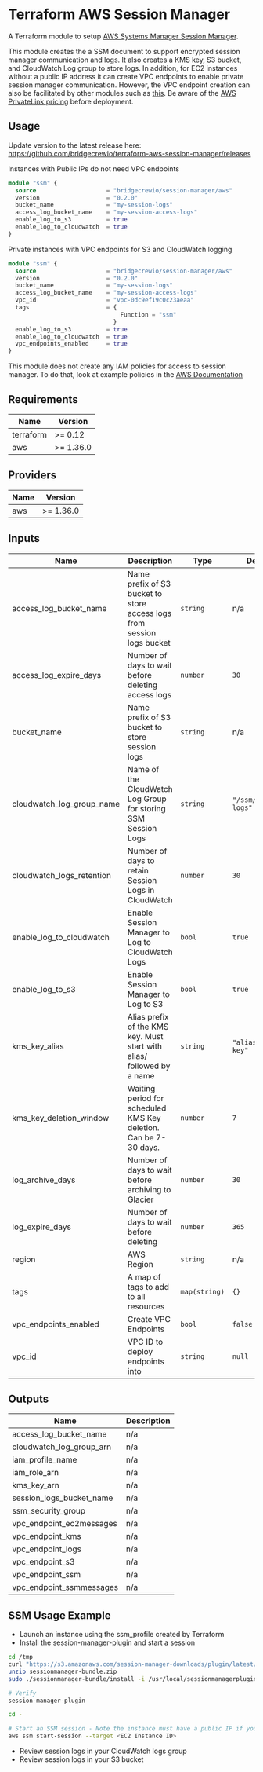 # Terraform AWS Session Manager

A Terraform module to setup [AWS Systems Manager Session Manager](https://docs.aws.amazon.com/systems-manager/latest/userguide/session-manager.html).

This module creates the a SSM document to support encrypted session manager communication and logs.  It also creates a KMS key, S3 bucket, and CloudWatch Log group to store logs.  In addition, for EC2 instances without a public IP address it can create VPC endpoints to enable private session manager communication.  However, the VPC endpoint creation can also be facilitated by other modules such as [this](https://github.com/terraform-aws-modules/terraform-aws-vpc).  Be aware of the [AWS PrivateLink pricing](https://aws.amazon.com/privatelink/pricing/) before deployment.

## Usage

Update version to the latest release here: <https://github.com/bridgecrewio/terraform-aws-session-manager/releases>

Instances with Public IPs do not need VPC endpoints

```terraform
module "ssm" {
  source                    = "bridgecrewio/session-manager/aws"
  version                   = "0.2.0"
  bucket_name               = "my-session-logs"
  access_log_bucket_name    = "my-session-access-logs"
  enable_log_to_s3          = true
  enable_log_to_cloudwatch  = true
}
```

Private instances with VPC endpoints for S3 and CloudWatch logging

```terraform
module "ssm" {
  source                    = "bridgecrewio/session-manager/aws"
  version                   = "0.2.0"
  bucket_name               = "my-session-logs"
  access_log_bucket_name    = "my-session-access-logs"
  vpc_id                    = "vpc-0dc9ef19c0c23aeaa"
  tags                      = {
                                Function = "ssm"
                              }
  enable_log_to_s3          = true
  enable_log_to_cloudwatch  = true
  vpc_endpoints_enabled     = true
}
```

This module does not create any IAM policies for access to session manager.  To do that, look at example policies in the [AWS Documentation](https://docs.aws.amazon.com/systems-manager/latest/userguide/getting-started-restrict-access-quickstart.html)

<!-- BEGINNING OF PRE-COMMIT-TERRAFORM DOCS HOOK -->
## Requirements

| Name | Version |
|------|---------|
| terraform | >= 0.12 |
| aws | >= 1.36.0 |

## Providers

| Name | Version |
|------|---------|
| aws | >= 1.36.0 |

## Inputs

| Name | Description | Type | Default | Required |
|------|-------------|------|---------|:--------:|
| access\_log\_bucket\_name | Name prefix of S3 bucket to store access logs from session logs bucket | `string` | n/a | yes |
| access\_log\_expire\_days | Number of days to wait before deleting access logs | `number` | `30` | no |
| bucket\_name | Name prefix of S3 bucket to store session logs | `string` | n/a | yes |
| cloudwatch\_log\_group\_name | Name of the CloudWatch Log Group for storing SSM Session Logs | `string` | `"/ssm/session-logs"` | no |
| cloudwatch\_logs\_retention | Number of days to retain Session Logs in CloudWatch | `number` | `30` | no |
| enable\_log\_to\_cloudwatch | Enable Session Manager to Log to CloudWatch Logs | `bool` | `true` | no |
| enable\_log\_to\_s3 | Enable Session Manager to Log to S3 | `bool` | `true` | no |
| kms\_key\_alias | Alias prefix of the KMS key.  Must start with alias/ followed by a name | `string` | `"alias/ssm-key"` | no |
| kms\_key\_deletion\_window | Waiting period for scheduled KMS Key deletion.  Can be 7-30 days. | `number` | `7` | no |
| log\_archive\_days | Number of days to wait before archiving to Glacier | `number` | `30` | no |
| log\_expire\_days | Number of days to wait before deleting | `number` | `365` | no |
| region | AWS Region | `string` | n/a | yes |
| tags | A map of tags to add to all resources | `map(string)` | `{}` | no |
| vpc\_endpoints\_enabled | Create VPC Endpoints | `bool` | `false` | no |
| vpc\_id | VPC ID to deploy endpoints into | `string` | `null` | no |

## Outputs

| Name | Description |
|------|-------------|
| access\_log\_bucket\_name | n/a |
| cloudwatch\_log\_group\_arn | n/a |
| iam\_profile\_name | n/a |
| iam\_role\_arn | n/a |
| kms\_key\_arn | n/a |
| session\_logs\_bucket\_name | n/a |
| ssm\_security\_group | n/a |
| vpc\_endpoint\_ec2messages | n/a |
| vpc\_endpoint\_kms | n/a |
| vpc\_endpoint\_logs | n/a |
| vpc\_endpoint\_s3 | n/a |
| vpc\_endpoint\_ssm | n/a |
| vpc\_endpoint\_ssmmessages | n/a |

<!-- END OF PRE-COMMIT-TERRAFORM DOCS HOOK -->

## SSM Usage Example

* Launch an instance using the ssm_profile created by Terraform
* Install the session-manager-plugin and start a session

```bash
cd /tmp
curl "https://s3.amazonaws.com/session-manager-downloads/plugin/latest/mac/sessionmanager-bundle.zip" -o "sessionmanager-bundle.zip"
unzip sessionmanager-bundle.zip
sudo ./sessionmanager-bundle/install -i /usr/local/sessionmanagerplugin -b /usr/local/bin/session-manager-plugin

# Verify
session-manager-plugin

cd -

# Start an SSM session - Note the instance must have a public IP if you have not created VPC endpoints
aws ssm start-session --target <EC2 Instance ID>
```

* Review session logs in your CloudWatch logs group
* Review session logs in your S3 bucket
